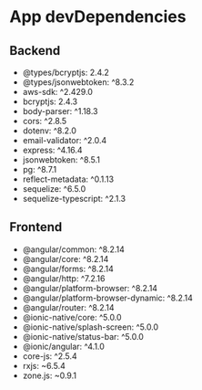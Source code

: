 # App devDependencies

## Backend
- @types/bcryptjs: 2.4.2
- @types/jsonwebtoken: ^8.3.2
- aws-sdk: ^2.429.0
- bcryptjs: 2.4.3
- body-parser: ^1.18.3
- cors: ^2.8.5
- dotenv: ^8.2.0
- email-validator: ^2.0.4
- express: ^4.16.4
- jsonwebtoken: ^8.5.1
- pg: ^8.7.1
- reflect-metadata: ^0.1.13
- sequelize: ^6.5.0
- sequelize-typescript: ^2.1.3

## Frontend
 - @angular/common: ^8.2.14
 - @angular/core: ^8.2.14
 - @angular/forms: ^8.2.14
 - @angular/http: ^7.2.16
 - @angular/platform-browser: ^8.2.14
 - @angular/platform-browser-dynamic: ^8.2.14
 - @angular/router: ^8.2.14
 - @ionic-native/core: ^5.0.0
 - @ionic-native/splash-screen: ^5.0.0
 - @ionic-native/status-bar: ^5.0.0
 - @ionic/angular: ^4.1.0
 - core-js: ^2.5.4
 - rxjs: ~6.5.4
 - zone.js: ~0.9.1